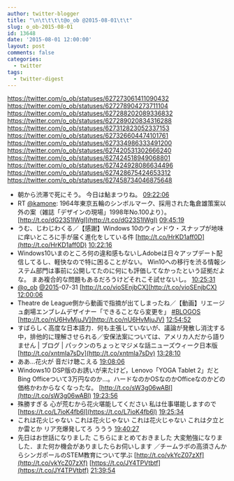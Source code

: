 ```yaml
---
author: twitter-blogger
title: "\n\t\t\t\t@o_ob @2015-08-01\t\t"
slug: o_ob-2015-08-01
id: 13648
date: '2015-08-01 12:00:00'
layout: post
comments: false
categories:
  - twitter
tags:
  - twitter-digest
---
```


https://twitter.com/o_ob/statuses/627273061411090432 https://twitter.com/o_ob/statuses/627278904273711104 https://twitter.com/o_ob/statuses/627288202089336832 https://twitter.com/o_ob/statuses/627289020834316288 https://twitter.com/o_ob/statuses/627312823052337153 https://twitter.com/o_ob/statuses/627326604474101761 https://twitter.com/o_ob/statuses/627334986333491200 https://twitter.com/o_ob/statuses/627420531302666240 https://twitter.com/o_ob/statuses/627424518949068801 https://twitter.com/o_ob/statuses/627424928086634496 https://twitter.com/o_ob/statuses/627428675424653312 https://twitter.com/o_ob/statuses/627458734046875648  

*   朝から渋滞で死にそう。 今日は鮎まつりね。 [09:22:06](https://twitter.com/o_ob/statuses/627273061411090432)
*   RT [@kamone](https://twitter.com/kamone): 1964年東京五輪のシンボルマーク、採用された亀倉雄策案以外の案（雑誌「デザインの現場」1998年No.100より）。 [http://t.co/dG23S1lWgI](http://t.co/dG23S1lWgI) [09:45:19](https://twitter.com/o_ob/statuses/627278904273711104)
*   うむ、じわじわくる／【感謝】Windows 10のウィンドウ・スナップが地味に痒いところに手が届く進化をしている件 [http://t.co/HrKD1aff0D](http://t.co/HrKD1aff0D) [10:22:16](https://twitter.com/o_ob/statuses/627288202089336832)
*   Windows10いまのところ何の違和感もないしAdobeは日々アップデート配信してるし、軽快なので特に困ることがない。 Win10への移行を渋る情報システム部門は事前に公開してたのに何にも評価してなかったという証拠だよな。 まあ複合的な問題もあるだろうけどそれこそ試せないし。 [10:25:31](https://twitter.com/o_ob/statuses/627289020834316288)
*   [@o_ob](https://twitter.com/o_ob) [@2015](https://twitter.com/2015)-07-31 [http://t.co/vioSEnjbCX](http://t.co/vioSEnjbCX) [12:00:06](https://twitter.com/o_ob/statuses/627312823052337153)
*   Theatre de League側から動画で指摘が出てしまったね／【動画】リエージュ劇場エンブレムデザイナー「できることなら変更を」 [#BLOGOS](https://twitter.com/search?q=%23BLOGOS&src=hash) [http://t.co/nU6HvMjuJV](http://t.co/nU6HvMjuJV) [12:54:52](https://twitter.com/o_ob/statuses/627326604474101761)
*   すばらしく高度な日本語力．何も主張していないが、議論が発散し消沈する中，排他的に理解させられる／安保法案については、アメリカ人だから語りません | ブログ | パックンのちょっとマジメな話ニューズウィーク日本版 [http://t.co/xntmIa7sDv](http://t.co/xntmIa7sDv) [13:28:10](https://twitter.com/o_ob/statuses/627334986333491200)
*   ああ...花火が 音だけ聴こえる [19:08:06](https://twitter.com/o_ob/statuses/627420531302666240)
*   Windows10 DSP版のお誘いが来たけど，Lenovo「YOGA Tablet 2」だとBing Officeついて3万円なのか…。ハードなのかOSなのかOfficeなのかどの価格かわからなくなったな。 [http://t.co/sW3g06wABl](http://t.co/sW3g06wABl) [19:23:56](https://twitter.com/o_ob/statuses/627424518949068801)
*   殊勝すぎる 心が荒むから花火堪能してください 私は仕事堪能しますので [https://t.co/L7ioK4fb6l](https://t.co/L7ioK4fb6l) [19:25:34](https://twitter.com/o_ob/statuses/627424928086634496)
*   これは花火じゃない これは花火じゃない これは花火じゃない これは夕立とか雷とか リア充爆発してろ ううう [19:40:27](https://twitter.com/o_ob/statuses/627428675424653312)
*   先日はお世話になりました こちらにまとめておきました 大変勉強になりました．また何か機会がありましたらお伺いします ／チームラボの高須さんからシンガポールのSTEM教育について学ぶ [http://t.co/vkYcZ07zXf](http://t.co/vkYcZ07zXf) [https://t.co/JY4TPVtbtf](https://t.co/JY4TPVtbtf) [21:39:54](https://twitter.com/o_ob/statuses/627458734046875648)